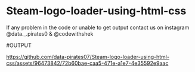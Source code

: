 # Steam-logo-loader-using-html-css

If any problem in the code or unable to get output contact us on instagram @data._.pirates0 & @codewithshek

#OUTPUT


https://github.com/data-pirates07/Steam-logo-loader-using-html-css/assets/96473842/72b60bae-caa5-471e-a1e7-4e35592e9aac
